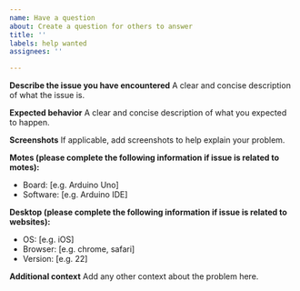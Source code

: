 ```yaml
---
name: Have a question
about: Create a question for others to answer
title: ''
labels: help wanted
assignees: ''

---
```


**Describe the issue you have encountered**
A clear and concise description of what the issue is.

**Expected behavior**
A clear and concise description of what you expected to happen.

**Screenshots**
If applicable, add screenshots to help explain your problem.

**Motes (please complete the following information if issue is related to motes):**
 - Board: [e.g. Arduino Uno]
 - Software: [e.g. Arduino IDE]

**Desktop (please complete the following information if issue is related to websites):**
 - OS: [e.g. iOS]
 - Browser: [e.g. chrome, safari]
 - Version: [e.g. 22]

**Additional context**
Add any other context about the problem here.
